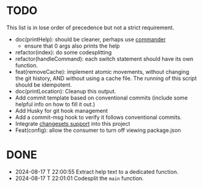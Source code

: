 # TODO

This list is in lose order of precedence but not a strict requirement.

- doc(printHelp): should be cleaner, perhaps use [commander](https://www.npmjs.com/package/commander)
  - ensure that 0 args also prints the help
- refactor(index): do some codesplitting
- refactor(handleCommand): each switch statement should have its own function.
- feat(removeCache): implement atomic movements, without changing the git history, AND without using a cache file. The running of this script should be idempotent.
- doc(printLocation): Cleanup this output.
- Add commit template based on conventional commits (include some helpful info on how to fill it out.)
- Add Husky for git hook management
- Add a commit-msg hook to verify it follows conventional commits. 
- Integrate [changesets support](https://github.com/changesets/changesets) into this project
- Feat(config): allow the consumer to turn off viewing package.json

# DONE
- 2024-08-17 T 22:00:55 Extract help text to a dedicated function.
- 2024-08-17 T 22:01:01 Codesplit the `main` function.